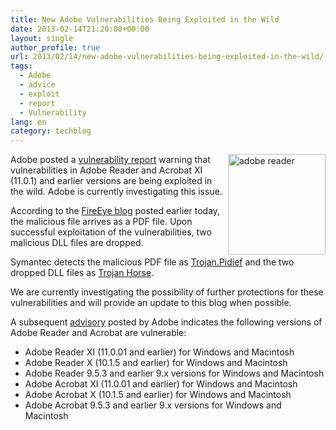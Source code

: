 ```yaml
---
title: New Adobe Vulnerabilities Being Exploited in the Wild
date: 2013-02-14T21:20:00+00:00
layout: single
author_profile: true
url: 2013/02/14/new-adobe-vulnerabilities-being-exploited-in-the-wild/
tags:
  - Adobe
  - advice
  - exploit
  - report
  - Vulnerability
lang: en
category: techblog
---
```

<a href="http://lh5.ggpht.com/-otQzf_U6G6Q/UR1OFgU5RTI/AAAAAAAAHwg/7N4Pyc1bSnA/s1600-h/adobe%252520reader%25255B6%25255D.jpg" target="_blank"><img title="adobe reader" border="0" alt="adobe reader" align="right" src="http://lh6.ggpht.com/-TS-def5Mp4I/UR1OHo6ClgI/AAAAAAAAHwo/L5mfaL8I6UU/adobe%252520reader_thumb%25255B4%25255D.jpg?imgmax=800" width="156" height="161" /></a>Adobe posted a [vulnerability report](http://blogs.adobe.com/psirt/2013/02/adobe-reader-and-acrobat-vulnerability-report.html) warning that vulnerabilities in Adobe Reader and Acrobat XI (11.0.1) and earlier versions are being exploited in the wild. Adobe is currently investigating this issue. 

According to the [FireEye blog](http://blog.fireeye.com/research/2013/02/in-turn-its-pdf-time.html) posted earlier today, the malicious file arrives as a PDF file. Upon successful exploitation of the vulnerabilities, two malicious DLL files are dropped. 

Symantec detects the malicious PDF file as [Trojan.Pidief](http://www.symantec.com/security_response/writeup.jsp?docid=2009-121708-1022-99) and the two dropped DLL files as [Trojan Horse](http://www.symantec.com/security_response/writeup.jsp?docid=2004-021914-2822-99). 

We are currently investigating the possibility of further protections for these vulnerabilities and will provide an update to this blog when possible. 

A subsequent [advisory](http://www.adobe.com/support/security/advisories/apsa13-02.html) posted by Adobe indicates the following versions of Adobe Reader and Acrobat are vulnerable: 

  * Adobe Reader XI (11.0.01 and earlier) for Windows and Macintosh 
  * Adobe Reader X (10.1.5 and earlier) for Windows and Macintosh 
  * Adobe Reader 9.5.3 and earlier 9.x versions for Windows and Macintosh 
  * Adobe Acrobat XI (11.0.01 and earlier) for Windows and Macintosh 
  * Adobe Acrobat X (10.1.5 and earlier) for Windows and Macintosh 
  * Adobe Acrobat 9.5.3 and earlier 9.x versions for Windows and Macintosh